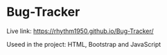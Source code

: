 # Bug-Tracker
Live link: https://rhythm1950.github.io/Bug-Tracker/

Useed in the project: HTML, Bootstrap and JavaScript
